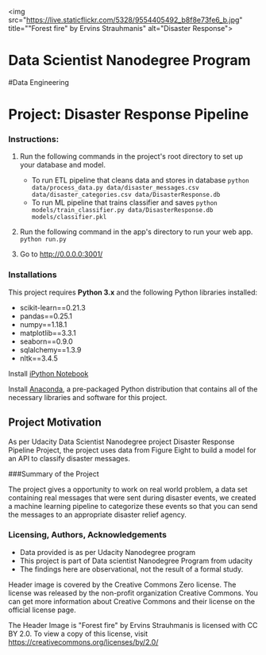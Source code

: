 <a><img src="https://live.staticflickr.com/5328/9554405492_b8f8e73fe6_b.jpg" title=""Forest fire" by Ervins Strauhmanis" alt="Disaster Response"></a>
# Data Scientist Nanodegree Program
#Data Engineering
# Project: Disaster Response Pipeline


### Instructions:
1. Run the following commands in the project's root directory to set up your database and model.

    - To run ETL pipeline that cleans data and stores in database
        `python data/process_data.py data/disaster_messages.csv data/disaster_categories.csv data/DisasterResponse.db`
    - To run ML pipeline that trains classifier and saves
        `python models/train_classifier.py data/DisasterResponse.db models/classifier.pkl`

2. Run the following command in the app's directory to run your web app.
    `python run.py`

3. Go to http://0.0.0.0:3001/


### Installations

This project requires **Python 3.x** and the following Python libraries installed:

- scikit-learn==0.21.3
- pandas==0.25.1
- numpy==1.18.1
- matplotlib==3.3.1
- seaborn==0.9.0
- sqlalchemy==1.3.9
- nltk==3.4.5

Install [iPython Notebook](http://ipython.org/notebook.html)

Install [Anaconda](https://www.anaconda.com/products/individual), a pre-packaged Python distribution that contains all of the necessary libraries and software for this project.

## Project Motivation

As per Udacity Data Scientist Nanodegree project Disaster Response Pipeline Project, the project uses data from Figure Eight to build a model for an API to classify disaster messages.

###Summary of the Project

The project gives a opportunity to work on real world problem, a data set containing real messages that were sent during disaster events, we created a machine learning pipeline to categorize these events so that you can send the messages to an appropriate disaster relief agency.


### Licensing, Authors, Acknowledgements 

- Data provided is as per Udacity Nanodegree program 
- This project is part of Data scientist Nanodegree Program from udacity 
- The findings here are observational, not the result of a formal study.

Header image is covered by the Creative Commons Zero license. The  license was released by the non-profit organization Creative Commons. You can get more information about Creative Commons and their license on the official license page.

The Header Image is "Forest fire" by Ervins Strauhmanis is licensed with CC BY 2.0. To view a copy of this license, visit https://creativecommons.org/licenses/by/2.0/
